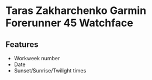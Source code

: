 # Taras Zakharchenko Garmin Forerunner 45 Watchface
## Features
* Workweek number
* Date
* Sunset/Sunrise/Twilight times


